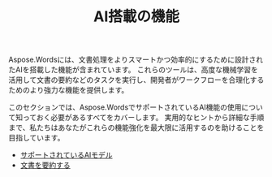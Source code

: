 ﻿---
title: AI搭載の機能
second_title: Aspose.WordsはPython via .NETに対してAspose.Wordsを意味します。
articleTitle: AI搭載の機能
linktitle: AI搭載の機能
type: docs
weight: 35
description: "Aspose.WordsforPythonは、効率を高めるために文書の要約のようなAIを搭載したツールを導入しました。 ヒントと詳細なガイダンスでAI搭載の機能の使用方法を学びます。"
url: /ja/python-net/ai-powered-features/
timestamp: 2024-11-26-12-00-00
---

Aspose.Wordsには、文書処理をよりスマートかつ効率的にするために設計されたAIを搭載した機能が含まれています。 これらのツールは、高度な機械学習を活用して文書の要約などのタスクを実行し、開発者がワークフローを合理化するためのより強力な機能を提供します。

このセクションでは、Aspose.WordsでサポートされているAI機能の使用について知っておく必要があるすべてをカバーします。 実用的なヒントから詳細な手順まで、私たちはあなたがこれらの機能強化を最大限に活用するのを助けることを目指しています。

* [サポートされているAIモデル](/words/python-net/supported-ai-models/)
* [文書を要約する](/words/python-net/summarize-a-document/)
